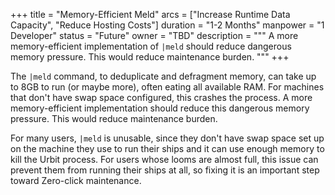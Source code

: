 +++
title = "Memory-Efficient Meld"
arcs = ["Increase Runtime Data Capacity", "Reduce Hosting Costs"]
duration = "1-2 Months"
manpower = "1 Developer"
status = "Future"
owner = "TBD"
description = """
A more memory-efficient implementation of `|meld` should reduce dangerous memory pressure.  This would reduce maintenance burden.
"""
+++

The `|meld` command, to deduplicate and defragment memory, can take up to 8GB to run (or maybe more), often eating all available RAM.  For machines that don't have swap space configured, this crashes the process.  A more memory-efficient implementation should reduce this dangerous memory pressure.  This would reduce maintenance burden.

For many users, `|meld` is unusable, since they don't have swap space set up on the machine they use to run their ships and it can use enough memory to kill the Urbit process.  For users whose looms are almost full, this issue can prevent them from running their ships at all, so fixing it is an important step toward Zero-click maintenance.
